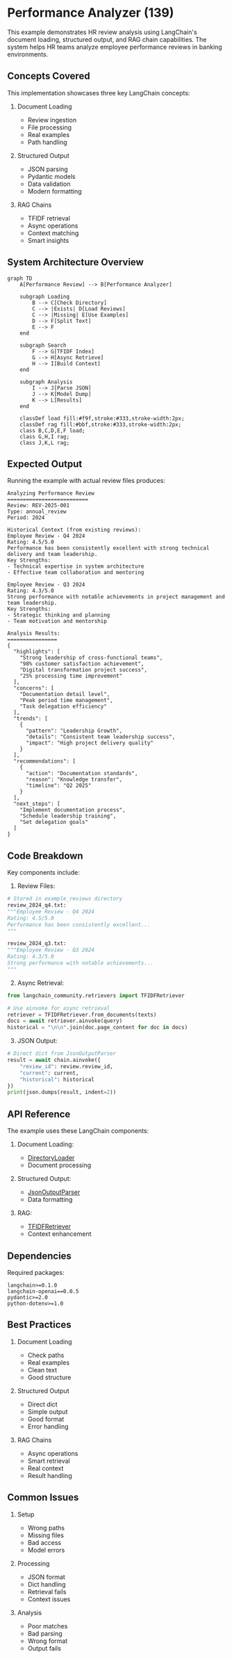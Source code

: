 # Performance Analyzer (139)

This example demonstrates HR review analysis using LangChain's document loading, structured output, and RAG chain capabilities. The system helps HR teams analyze employee performance reviews in banking environments.

## Concepts Covered

This implementation showcases three key LangChain concepts:

1. Document Loading
   - Review ingestion
   - File processing
   - Real examples
   - Path handling

2. Structured Output
   - JSON parsing
   - Pydantic models
   - Data validation
   - Modern formatting

3. RAG Chains
   - TFIDF retrieval
   - Async operations
   - Context matching
   - Smart insights

## System Architecture Overview

```mermaid
graph TD
    A[Performance Review] --> B[Performance Analyzer]
    
    subgraph Loading
        B --> C[Check Directory]
        C --> |Exists| D[Load Reviews]
        C --> |Missing| E[Use Examples]
        D --> F[Split Text]
        E --> F
    end
    
    subgraph Search
        F --> G[TFIDF Index]
        G --> H[Async Retrieve]
        H --> I[Build Context]
    end
    
    subgraph Analysis
        I --> J[Parse JSON]
        J --> K[Model Dump]
        K --> L[Results]
    end

    classDef load fill:#f9f,stroke:#333,stroke-width:2px;
    classDef rag fill:#bbf,stroke:#333,stroke-width:2px;
    class B,C,D,E,F load;
    class G,H,I rag;
    class J,K,L rag;
```

## Expected Output

Running the example with actual review files produces:

```
Analyzing Performance Review
==========================
Review: REV-2025-001
Type: annual_review
Period: 2024

Historical Context (from existing reviews):
Employee Review - Q4 2024
Rating: 4.5/5.0
Performance has been consistently excellent with strong technical delivery and team leadership.
Key Strengths:
- Technical expertise in system architecture
- Effective team collaboration and mentoring

Employee Review - Q3 2024
Rating: 4.3/5.0
Strong performance with notable achievements in project management and team leadership.
Key Strengths:
- Strategic thinking and planning
- Team motivation and mentorship

Analysis Results:
================
{
  "highlights": [
    "Strong leadership of cross-functional teams",
    "98% customer satisfaction achievement",
    "Digital transformation project success",
    "25% processing time improvement"
  ],
  "concerns": [
    "Documentation detail level",
    "Peak period time management",
    "Task delegation efficiency"
  ],
  "trends": [
    {
      "pattern": "Leadership Growth",
      "details": "Consistent team leadership success",
      "impact": "High project delivery quality"
    }
  ],
  "recommendations": [
    {
      "action": "Documentation standards",
      "reason": "Knowledge transfer",
      "timeline": "Q2 2025"
    }
  ],
  "next_steps": [
    "Implement documentation process",
    "Schedule leadership training",
    "Set delegation goals"
  ]
}
```

## Code Breakdown

Key components include:

1. Review Files:
```python
# Stored in example_reviews directory
review_2024_q4.txt:
"""Employee Review - Q4 2024
Rating: 4.5/5.0
Performance has been consistently excellent...
"""

review_2024_q3.txt:
"""Employee Review - Q3 2024
Rating: 4.3/5.0
Strong performance with notable achievements...
"""
```

2. Async Retrieval:
```python
from langchain_community.retrievers import TFIDFRetriever

# Use ainvoke for async retrieval
retriever = TFIDFRetriever.from_documents(texts)
docs = await retriever.ainvoke(query)
historical = "\n\n".join(doc.page_content for doc in docs)
```

3. JSON Output:
```python
# Direct dict from JsonOutputParser
result = await chain.ainvoke({
    "review_id": review.review_id,
    "current": current,
    "historical": historical
})
print(json.dumps(result, indent=2))
```

## API Reference

The example uses these LangChain components:

1. Document Loading:
   - [DirectoryLoader](https://api.python.langchain.com/en/latest/document_loaders/langchain_community.document_loaders.directory.DirectoryLoader.html)
   - Document processing

2. Structured Output:
   - [JsonOutputParser](https://api.python.langchain.com/en/latest/output_parsers/langchain_core.output_parsers.json.JsonOutputParser.html)
   - Data formatting

3. RAG:
   - [TFIDFRetriever](https://api.python.langchain.com/en/latest/retrievers/langchain_community.retrievers.tfidf.TFIDFRetriever.html)
   - Context enhancement

## Dependencies

Required packages:
```
langchain>=0.1.0
langchain-openai==0.0.5
pydantic>=2.0
python-dotenv>=1.0
```

## Best Practices

1. Document Loading
   - Check paths
   - Real examples
   - Clean text
   - Good structure

2. Structured Output
   - Direct dict
   - Simple output
   - Good format
   - Error handling

3. RAG Chains
   - Async operations
   - Smart retrieval
   - Real context
   - Result handling

## Common Issues

1. Setup
   - Wrong paths
   - Missing files
   - Bad access
   - Model errors

2. Processing
   - JSON format
   - Dict handling
   - Retrieval fails
   - Context issues

3. Analysis
   - Poor matches
   - Bad parsing
   - Wrong format
   - Output fails